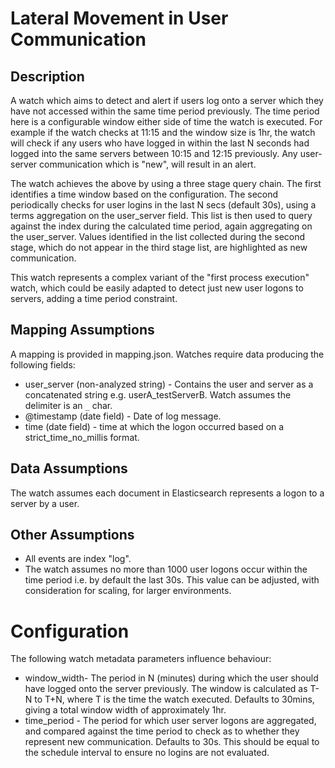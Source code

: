 # Lateral Movement in User Communication

## Description

A watch which aims to detect and alert if users log onto a server which they have not accessed within the same time period previously.  The time period here is a configurable window either side of time the watch is executed. For example if the watch checks at 11:15 and the window size is 1hr, the watch will check if any users who have logged in within the last N seconds had logged into the same servers between 10:15 and 12:15 previously.  Any user-server communication which is "new", will result in an alert.

The watch achieves the above by using a three stage query chain. The first identifies a time window based on the configuration. The second periodically checks for user logins in the last N secs (default 30s), using a terms aggregation on the user_server field.  This list is then used to query against the index during the calculated time period, again aggregating on the user_server.  Values identified in the list collected during the second stage, which do not appear in the third stage list, are highlighted as new communication.

This watch represents a complex variant of the "first process execution" watch, which could be easily adapted to detect just new user logons to servers, adding a time period constraint.

## Mapping Assumptions

A mapping is provided in mapping.json.  Watches require data producing the following fields:

* user_server (non-analyzed string) - Contains the user and server as a concatenated string e.g. userA_testServerB.  Watch assumes the delimiter is an `_` char.
* @timestamp (date field) - Date of log message.
* time (date field) - time at which the logon occurred based on a strict_time_no_millis format.

## Data Assumptions

The watch assumes each document in Elasticsearch represents a logon to a server by a user.

## Other Assumptions

* All events are index "log".
* The watch assumes no more than 1000 user logons occur within the time period i.e. by default the last 30s.  This value can be adjusted, with consideration for scaling, for larger environments.

# Configuration

The following watch metadata parameters influence behaviour:

* window_width- The period in N (minutes) during which the user should have logged onto the server previously.  The window is calculated as T-N to T+N, where T is the time the watch executed. Defaults to 30mins, giving a total window width of approximately 1hr.
* time_period - The period for which user server logons are aggregated, and compared against the time period to check as to whether they represent new communication. Defaults to 30s.  This should be equal to the schedule interval to ensure no logins are not evaluated.

